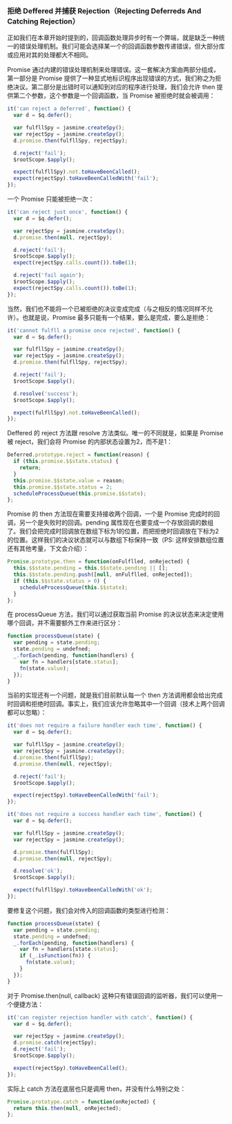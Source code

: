 ### 拒绝 Deffered 并捕获 Rejection（Rejecting Deferreds And Catching Rejection）

正如我们在本章开始时提到的，回调函数处理异步时有一个弊端，就是缺乏一种统一的错误处理机制。我们可能会选择某一个的回调函数参数传递错误，但大部分库或应用对其的处理都大不相同。

Promise 通过内建的错误处理机制来处理错误。这一套解决方案由两部分组成，第一部分是 Promise 提供了一种显式地标识程序出现错误的方式，我们称之为拒绝决议。第二部分是出错时可以通知到对应的程序进行处理，我们会允许 then 提供第二个参数，这个参数是一个回调函数，当 Promise 被拒绝时就会被调用：

```js
it('can reject a deferred', function() {
  var d = $q.defer();

  var fulfllSpy = jasmine.createSpy();
  var rejectSpy = jasmine.createSpy();
  d.promise.then(fulfllSpy, rejectSpy);

  d.reject('fail');
  $rootScope.$apply();

  expect(fulfllSpy).not.toHaveBeenCalled();
  expect(rejectSpy).toHaveBeenCalledWith('fail');
});
```

一个 Promise 只能被拒绝一次：

```js
it('can reject just once', function() {
  var d = $q.defer();

  var rejectSpy = jasmine.createSpy();
  d.promise.then(null, rejectSpy);

  d.reject('fail');
  $rootScope.$apply();
  expect(rejectSpy.calls.count()).toBe(1);

  d.reject('fail again');
  $rootScope.$apply();
  expect(rejectSpy.calls.count()).toBe(1);
});
```

当然，我们也不能将一个已被拒绝的决议变成完成（与之相反的情况同样不允许）。也就是说，Promise 最多只能有一个结果，要么是完成，要么是拒绝：

```js
it('cannot fulfll a promise once rejected', function() {
  var d = $q.defer();

  var fulfllSpy = jasmine.createSpy();
  var rejectSpy = jasmine.createSpy();
  d.promise.then(fulfllSpy, rejectSpy);

  d.reject('fail');
  $rootScope.$apply();

  d.resolve('success');
  $rootScope.$apply();

  expect(fulfllSpy).not.toHaveBeenCalled();
});
```

Deffered 的 reject 方法跟 resolve 方法类似。唯一的不同就是，如果是 Promise  被 reject，我们会将 Promise 的内部状态设置为2，而不是1：

```js
Deferred.prototype.reject = function(reason) {
  if (this.promise.$$state.status) {
    return;
  }
  this.promise.$$state.value = reason;
  this.promise.$$state.status = 2;
  scheduleProcessQueue(this.promise.$$state);
};
```

Promise 的 then 方法现在需要支持接收两个回调，一个是 Promise 完成时的回调，另一个是失败时的回调。pending 属性现在也要变成一个存放回调的数组了。我们会把完成时回调放在数组下标为1的位置，而把拒绝时回调放在下标为2的位置。这样我们的决议状态就可以与数组下标保持一致（PS: 这样安排数组位置还有其他考量，下文会介绍）：

```js
Promise.prototype.then = function(onFulflled, onRejected) {
  this.$$state.pending = this.$$state.pending || [];
  this.$$state.pending.push([null, onFulflled, onRejected]);
  if (this.$$state.status > 0) {
    scheduleProcessQueue(this.$$state);
  }
};
```

在 processQueue 方法，我们可以通过获取当前 Promise 的决议状态来决定使用哪个回调，并不需要额外工作来进行区分：

```js
function processQueue(state) {
  var pending = state.pending;
  state.pending = undefned;
  _.forEach(pending, function(handlers) {
    var fn = handlers[state.status];
    fn(state.value);
  });
}
```

当前的实现还有一个问题，就是我们目前默认每一个 then 方法调用都会给出完成时回调和拒绝时回调。事实上，我们应该允许忽略其中一个回调（技术上两个回调都可以忽略）：

```js
it('does not require a failure handler each time', function() {
  var d = $q.defer();

  var fulfllSpy = jasmine.createSpy();
  var rejectSpy = jasmine.createSpy();
  d.promise.then(fulfllSpy);
  d.promise.then(null, rejectSpy);

  d.reject('fail');
  $rootScope.$apply();

  expect(rejectSpy).toHaveBeenCalledWith('fail');
});

it('does not require a success handler each time', function() {
  var d = $q.defer();

  var fulfllSpy = jasmine.createSpy();
  var rejectSpy = jasmine.createSpy();

  d.promise.then(fulfllSpy);
  d.promise.then(null, rejectSpy);

  d.resolve('ok');
  $rootScope.$apply();

  expect(fulfllSpy).toHaveBeenCalledWith('ok');
});
```

要修复这个问题，我们会对传入的回调函数的类型进行检测：

```js
function processQueue(state) {
  var pending = state.pending;
  state.pending = undefned;
  _.forEach(pending, function(handlers) {
    var fn = handlers[state.status];
    if (_.isFunction(fn)) {
      fn(state.value);
    }
  });
}
```

对于 Promise.then\(null, callback\) 这种只有错误回调的监听器，我们可以使用一个便捷方法：

```js
it('can register rejection handler with catch', function() {
  var d = $q.defer();

  var rejectSpy = jasmine.createSpy();
  d.promise.catch(rejectSpy);
  d.reject('fail');
  $rootScope.$apply();

  expect(rejectSpy).toHaveBeenCalled();
});
```

实际上 catch 方法在底层也只是调用 then，并没有什么特别之处：

```js
Promise.prototype.catch = function(onRejected) {
  return this.then(null, onRejected);
};
```



